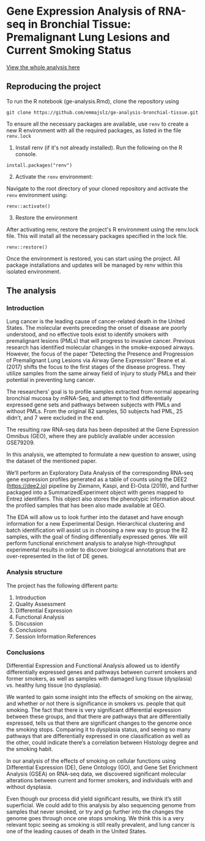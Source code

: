 # Gene Expression Analysis of RNA-seq in Bronchial Tissue: Premalignant Lung Lesions and Current Smoking Status

[View the whole analysis here](https://emmajslz.github.io/ge-analysis-bronchial-tissue/ge-analysis.html)

## Reproducing the project

To run the R notebook (ge-analysis.Rmd), clone the repository using

`git clone https://github.com/emmajslz/ge-analysis-bronchial-tissue.git`

To ensure all the necessary packages are available, use `renv` to create a new R environment with all the required packages, as listed in the file `renv.lock`

1. Install renv (if it's not already installed). Run the following on the R console.

`install.packages("renv")`

2. Activate the `renv` environment:

Navigate to the root directory of your cloned repository and activate the `renv` environment using:

`renv::activate()`

3. Restore the environment

After activating renv, restore the project's R environment using the renv.lock file.
This will install all the necessary packages specified in the lock file.

`renv::restore()`

Once the environment is restored, you can start using the project.
All package installations and updates will be managed by renv within this isolated environment.

## The analysis

### Introduction

Lung cancer is the leading cause of cancer-related death in the United States. The molecular events preceding the onset of disease are poorly understood, and no effective tools exist to identify smokers with premalignant lesions (PMLs) that will progress to invasive cancer. Previous research has identified molecular changes in the smoke-exposed airways. However, the focus of the paper “Detecting the Presence and Progression of Premalignant Lung Lesions via Airway Gene Expression” Beane et al. (2017) shifts the focus to the first stages of the disease progress. They utilize samples from the same airway field of injury to study PMLs and their potential in preventing lung cancer.

The researchers’ goal is to profile samples extracted from normal appearing bronchial mucosa by mRNA-Seq, and attempt to find differentially expressed gene sets and pathways between subjects with PMLs and without PMLs. From the original 82 samples, 50 subjects had PML, 25 didn’t, and 7 were excluded in the end.

The resulting raw RNA-seq data has been deposited at the Gene Expression Omnibus (GEO), where they are publicly available under accession GSE79209.

In this analysis, we attempted to formulate a new question to answer, using the dataset of the mentioned paper.

We’ll perform an Exploratory Data Analysis of the corresponding RNA-seq gene expression profiles generated as a table of counts using the DEE2 (https://dee2.io) pipeline by Ziemann, Kaspi, and El-Osta (2019), and further packaged into a SummarizedExperiment object with genes mapped to Entrez identifiers. This object also stores the phenotypic information about the profiled samples that has been also made available at GEO.

The EDA will allow us to look further into the dataset and have enough information for a new Experimental Design. Hierarchical clustering and batch identification will assist us in choosing a new way to group the 82 samples, with the goal of finding differentially expressed genes. We will perform functional enrichment analysis to analyse high-throughput experimental results in order to discover biological annotations that are over-represented in the list of DE genes.

### Analysis structure

The project has the following different parts:

1. Introduction
2. Quality Assessment
3. Differential Expression
4. Functional Analysis
5. Discussion
6. Conclusions
7. Session Information
References

### Conclusions

Differential Expression and Functional Analysis allowed us to identify differentially expressed genes and pathways between current smokers and former smokers, as well as samples with damaged lung tissue (dysplasia) vs. healthy lung tissue (no dysplasia).

We wanted to gain some insight into the effects of smoking on the airway, and whether or not there is significance in smokers vs. people that quit smoking. The fact that there is very significant differential expression between these groups, and that there are pathways that are differentially expressed, tells us that there are significant changes to the genome once the smoking stops. Comparing it to dysplasia status, and seeing so many pathways that are differentially expressed in one classification as well as the other, could indicate there’s a correlation between Histology degree and the smoking habit.

In our analysis of the effects of smoking on cellular functions using Differential Expression (DE), Gene Ontology (GO), and Gene Set Enrichment Analysis (GSEA) on RNA-seq data, we discovered significant molecular alterations between current and former smokers, and individuals with and without dysplasia.

Even though our process did yield significant results, we think it’s still superficial. We could add to this analysis by also sequencing genome from samples that never smoked, or try and go further into the changes the genome goes through once one stops smoking. We think this is a very relevant topic seeing as smoking is still really prevalent, and lung cancer is one of the leading causes of death in the United States.


